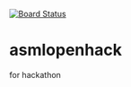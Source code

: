 [![Board Status](https://dev.azure.com/Selangk/c956cb81-fb61-4f92-ae78-7f279a886d1b/82a23396-8d20-4479-89cb-cb37d053acf4/_apis/work/boardbadge/45420d7a-11ca-4ab3-9d0c-ccc581fd320c)](https://dev.azure.com/Selangk/c956cb81-fb61-4f92-ae78-7f279a886d1b/_boards/board/t/82a23396-8d20-4479-89cb-cb37d053acf4/Microsoft.RequirementCategory)
# asmlopenhack
for hackathon

